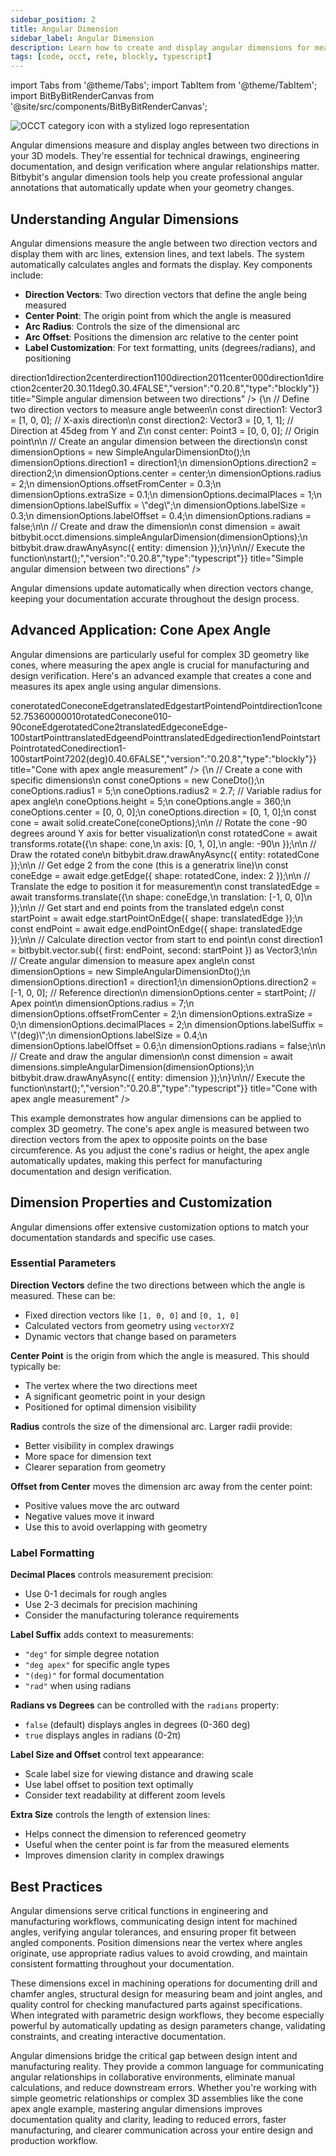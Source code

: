 ```yaml
---
sidebar_position: 2
title: Angular Dimension
sidebar_label: Angular Dimension
description: Learn how to create and display angular dimensions for measuring angles in your 3D models with clear, professional annotations.
tags: [code, occt, rete, blockly, typescript]
---
```


import Tabs from '@theme/Tabs';
import TabItem from '@theme/TabItem';
import BitByBitRenderCanvas from '@site/src/components/BitByBitRenderCanvas';

<img 
  class="category-icon-small" 
  src="https://s.bitbybit.dev/assets/icons/white/occt-icon.svg" 
  alt="OCCT category icon with a stylized logo representation" 
  title="OCCT category icon" />

Angular dimensions measure and display angles between two directions in your 3D models. They're essential for technical drawings, engineering documentation, and design verification where angular relationships matter. Bitbybit's angular dimension tools help you create professional angular annotations that automatically update when your geometry changes.

## Understanding Angular Dimensions

Angular dimensions measure the angle between two direction vectors and display them with arc lines, extension lines, and text labels. The system automatically calculates angles and formats the display. Key components include:

- **Direction Vectors**: Two direction vectors that define the angle being measured
- **Center Point**: The origin point from which the angle is measured
- **Arc Radius**: Controls the size of the dimensional arc
- **Arc Offset**: Positions the dimension arc relative to the center point
- **Label Customization**: For text formatting, units (degrees/radians), and positioning

<Tabs groupId="angular-dimension-live-examples">
<TabItem value="rete" label="Rete">
    <BitByBitRenderCanvas
    requireManualStart={true}
    script={{"script":"{\"id\":\"rete-v2-json\",\"nodes\":{\"a1b2c3d4e5f6g7h8\":{\"id\":\"a1b2c3d4e5f6g7h8\",\"name\":\"bitbybit.vector.vectorXYZ\",\"customName\":\"direction 1\",\"async\":false,\"drawable\":true,\"data\":{\"genericNodeData\":{\"hide\":false,\"oneOnOne\":false,\"flatten\":0,\"forceExecution\":false},\"x\":1,\"y\":0,\"z\":0},\"inputs\":{},\"position\":[7.482591014780979,58.460446270459585]},\"b2c3d4e5f6g7h8i9\":{\"id\":\"b2c3d4e5f6g7h8i9\",\"name\":\"bitbybit.vector.vectorXYZ\",\"customName\":\"direction 2\",\"async\":false,\"drawable\":true,\"data\":{\"genericNodeData\":{\"hide\":false,\"oneOnOne\":false,\"flatten\":0,\"forceExecution\":false},\"x\":0,\"y\":1,\"z\":1},\"inputs\":{},\"position\":[10.061801916378727,411.1480178836501]},\"c3d4e5f6g7h8i9j0\":{\"id\":\"c3d4e5f6g7h8i9j0\",\"name\":\"bitbybit.occt.dimensions.simpleAngularDimension\",\"customName\":\"angular dimension\",\"async\":true,\"drawable\":true,\"data\":{\"genericNodeData\":{\"hide\":false,\"oneOnOne\":false,\"flatten\":0,\"forceExecution\":false},\"radius\":2,\"offsetFromCenter\":0.3,\"extraSize\":0.1,\"decimalPlaces\":1,\"labelSuffix\":\"deg\",\"labelSize\":0.3,\"labelOffset\":0.4,\"radians\":false},\"inputs\":{\"direction1\":{\"connections\":[{\"node\":\"a1b2c3d4e5f6g7h8\",\"output\":\"result\",\"data\":{}}]},\"direction2\":{\"connections\":[{\"node\":\"b2c3d4e5f6g7h8i9\",\"output\":\"result\",\"data\":{}}]},\"center\":{\"connections\":[{\"node\":\"d4e5f6g7h8i9j0k1\",\"output\":\"result\",\"data\":{}}]}},\"position\":[570.2450515032658,366.4814859166162]},\"d4e5f6g7h8i9j0k1\":{\"id\":\"d4e5f6g7h8i9j0k1\",\"name\":\"bitbybit.point.pointXYZ\",\"customName\":\"center\",\"async\":false,\"drawable\":true,\"data\":{\"genericNodeData\":{\"hide\":false,\"oneOnOne\":false,\"flatten\":0,\"forceExecution\":false},\"x\":0,\"y\":0,\"z\":0},\"inputs\":{},\"position\":[7.392071876593093,765.5571470674718]}}}","version":"0.20.8","type":"rete"}}
    title="Simple angular dimension between two directions"
    />
</TabItem>
<TabItem value="blockly" label="Blockly">
  <BitByBitRenderCanvas
    requireManualStart={true}
    script={{"script":"<xml xmlns=\"https://developers.google.com/blockly/xml\"><variables><variable id=\"*cM!)eZ`SWWP:O-jO1rl\">direction1</variable><variable id=\"US%1a6-s%$IBw4-r;O{0\">direction2</variable><variable id=\"@3f[l%x)^,^k=QkE]hc|\">center</variable></variables><block type=\"variables_set\" id=\"|Um)Ma@j-zCu1;*pErp@\" x=\"-183\" y=\"-512\"><field name=\"VAR\" id=\"*cM!)eZ`SWWP:O-jO1rl\">direction1</field><value name=\"VALUE\"><block type=\"bitbybit.vector.vectorXYZ\" id=\"dir1_vector\"><value name=\"X\"><block type=\"math_number\" id=\"dir1_x\"><field name=\"NUM\">1</field></block></value><value name=\"Y\"><block type=\"math_number\" id=\"dir1_y\"><field name=\"NUM\">0</field></block></value><value name=\"Z\"><block type=\"math_number\" id=\"dir1_z\"><field name=\"NUM\">0</field></block></value></block></value><next><block type=\"variables_set\" id=\"#|sI0xp23tki-Pabi`D(\"><field name=\"VAR\" id=\"US%1a6-s%$IBw4-r;O{0\">direction2</field><value name=\"VALUE\"><block type=\"bitbybit.vector.vectorXYZ\" id=\"dir2_vector\"><value name=\"X\"><block type=\"math_number\" id=\"dir2_x\"><field name=\"NUM\">0</field></block></value><value name=\"Y\"><block type=\"math_number\" id=\"dir2_y\"><field name=\"NUM\">1</field></block></value><value name=\"Z\"><block type=\"math_number\" id=\"dir2_z\"><field name=\"NUM\">1</field></block></value></block></value><next><block type=\"variables_set\" id=\";{MlL9k.c=Y/n:1%wLF:\"><field name=\"VAR\" id=\"@3f[l%x)^,^k=QkE]hc|\">center</field><value name=\"VALUE\"><block type=\"bitbybit.point.pointXYZ\" id=\"center_point\"><value name=\"X\"><block type=\"math_number\" id=\"center_x\"><field name=\"NUM\">0</field></block></value><value name=\"Y\"><block type=\"math_number\" id=\"center_y\"><field name=\"NUM\">0</field></block></value><value name=\"Z\"><block type=\"math_number\" id=\"center_z\"><field name=\"NUM\">0</field></block></value></block></value><next><block type=\"bitbybit.draw.drawAnyAsyncNoReturn\" id=\"draw_dimension\"><value name=\"Entity\"><block type=\"bitbybit.occt.dimensions.simpleAngularDimension\" id=\"simple_angular_dimension\"><value name=\"Direction1\"><block type=\"variables_get\" id=\"get_dir1\"><field name=\"VAR\" id=\"*cM!)eZ`SWWP:O-jO1rl\">direction1</field></block></value><value name=\"Direction2\"><block type=\"variables_get\" id=\"get_dir2\"><field name=\"VAR\" id=\"US%1a6-s%$IBw4-r;O{0\">direction2</field></block></value><value name=\"Center\"><block type=\"variables_get\" id=\"get_center\"><field name=\"VAR\" id=\"@3f[l%x)^,^k=QkE]hc|\">center</field></block></value><value name=\"Radius\"><block type=\"math_number\" id=\"radius\"><field name=\"NUM\">2</field></block></value><value name=\"OffsetFromCenter\"><block type=\"math_number\" id=\"offset\"><field name=\"NUM\">0.3</field></block></value><value name=\"ExtraSize\"><block type=\"math_number\" id=\"extra_size\"><field name=\"NUM\">0.1</field></block></value><value name=\"DecimalPlaces\"><block type=\"math_number\" id=\"decimals\"><field name=\"NUM\">1</field></block></value><value name=\"LabelSuffix\"><block type=\"text\" id=\"suffix\"><field name=\"TEXT\">deg</field></block></value><value name=\"LabelSize\"><block type=\"math_number\" id=\"label_size\"><field name=\"NUM\">0.3</field></block></value><value name=\"LabelOffset\"><block type=\"math_number\" id=\"label_offset\"><field name=\"NUM\">0.4</field></block></value><value name=\"Radians\"><block type=\"logic_boolean\" id=\"radians\"><field name=\"BOOL\">FALSE</field></block></value></block></value></block></next></block></next></block></next></block></xml>","version":"0.20.8","type":"blockly"}}
    title="Simple angular dimension between two directions"
    />
</TabItem>
<TabItem value="typescript" label="TypeScript">
<BitByBitRenderCanvas
    requireManualStart={true}
    script={{"script":"// Import the required DTO for angular dimensions\nconst { SimpleAngularDimensionDto } = Bit.Inputs.OCCT;\ntype Point3 = Bit.Inputs.Base.Point3;\ntype Vector3 = Bit.Inputs.Base.Vector3;\n\n// Define the main function\nconst start = async () => {\n    // Define two direction vectors to measure angle between\n    const direction1: Vector3 = [1, 0, 0]; // X-axis direction\n    const direction2: Vector3 = [0, 1, 1]; // Direction at 45deg from Y and Z\n    const center: Point3 = [0, 0, 0]; // Origin point\n\n    // Create an angular dimension between the directions\n    const dimensionOptions = new SimpleAngularDimensionDto();\n    dimensionOptions.direction1 = direction1;\n    dimensionOptions.direction2 = direction2;\n    dimensionOptions.center = center;\n    dimensionOptions.radius = 2;\n    dimensionOptions.offsetFromCenter = 0.3;\n    dimensionOptions.extraSize = 0.1;\n    dimensionOptions.decimalPlaces = 1;\n    dimensionOptions.labelSuffix = \"deg\";\n    dimensionOptions.labelSize = 0.3;\n    dimensionOptions.labelOffset = 0.4;\n    dimensionOptions.radians = false;\n\n    // Create and draw the dimension\n    const dimension = await bitbybit.occt.dimensions.simpleAngularDimension(dimensionOptions);\n    bitbybit.draw.drawAnyAsync({ entity: dimension });\n}\n\n// Execute the function\nstart();","version":"0.20.8","type":"typescript"}}
    title="Simple angular dimension between two directions"
    />
</TabItem>
</Tabs>

Angular dimensions update automatically when direction vectors change, keeping your documentation accurate throughout the design process.

## Advanced Application: Cone Apex Angle

Angular dimensions are particularly useful for complex 3D geometry like cones, where measuring the apex angle is crucial for manufacturing and design verification. Here's an advanced example that creates a cone and measures its apex angle using angular dimensions.

<Tabs groupId="cone-angular-dimension-examples">
<TabItem value="rete" label="Rete">
    <BitByBitRenderCanvas
    requireManualStart={true}
    script={{"script":"{\"id\":\"rete-v2-json\",\"nodes\":{\"6000a6dba12c589b\":{\"id\":\"6000a6dba12c589b\",\"name\":\"bitbybit.occt.shapes.solid.createCone\",\"customName\":\"cone\",\"async\":true,\"drawable\":true,\"data\":{\"genericNodeData\":{\"hide\":true,\"oneOnOne\":false,\"flatten\":0,\"forceExecution\":false},\"radius1\":5,\"radius2\":2.7,\"height\":5,\"angle\":360,\"center\":[0,0,0],\"direction\":[0,1,0]},\"inputs\":{\"radius2\":{\"connections\":[{\"node\":\"0d1e3947d578b4ec\",\"output\":\"result\",\"data\":{}}]}},\"position\":[202.90127182006836,309.3927459716797]},\"3e6a6cd6b79a6182\":{\"id\":\"3e6a6cd6b79a6182\",\"name\":\"bitbybit.occt.transforms.rotate\",\"customName\":\"rotate\",\"async\":true,\"drawable\":true,\"data\":{\"genericNodeData\":{\"hide\":false,\"oneOnOne\":false,\"flatten\":0,\"forceExecution\":false},\"axis\":[0,0,1],\"angle\":-90},\"inputs\":{\"shape\":{\"connections\":[{\"node\":\"6000a6dba12c589b\",\"output\":\"result\",\"data\":{}}]},\"axis\":{\"connections\":[{\"node\":\"5d1a4a4710b9c534\",\"output\":\"result\",\"data\":{}}]}},\"position\":[848.8138999938965,506.81813049316406]},\"5d1a4a4710b9c534\":{\"id\":\"5d1a4a4710b9c534\",\"name\":\"bitbybit.vector.vectorXYZ\",\"customName\":\"vector xyz\",\"async\":false,\"drawable\":true,\"data\":{\"genericNodeData\":{\"hide\":true,\"oneOnOne\":false,\"flatten\":0,\"forceExecution\":false},\"x\":0,\"y\":1,\"z\":0},\"inputs\":{},\"position\":[202.6703758239746,769.89697265625]},\"8de671c3eaab09de\":{\"id\":\"8de671c3eaab09de\",\"name\":\"bitbybit.occt.shapes.edge.getEdge\",\"customName\":\"get edge\",\"async\":true,\"drawable\":true,\"data\":{\"genericNodeData\":{\"hide\":true,\"oneOnOne\":false,\"flatten\":0,\"forceExecution\":false},\"index\":2},\"inputs\":{\"shape\":{\"connections\":[{\"node\":\"3e6a6cd6b79a6182\",\"output\":\"result\",\"data\":{}}]}},\"position\":[1266.594482421875,526.6192932128906]},\"02c13505f27ef023\":{\"id\":\"02c13505f27ef023\",\"name\":\"bitbybit.occt.shapes.edge.startPointOnEdge\",\"customName\":\"start point on edge\",\"async\":true,\"drawable\":true,\"data\":{\"genericNodeData\":{\"hide\":true,\"oneOnOne\":false,\"flatten\":0,\"forceExecution\":false}},\"inputs\":{\"shape\":{\"connections\":[{\"node\":\"e96ef03bcb659862\",\"output\":\"result\",\"data\":{}}]}},\"position\":[2118.7555152834793,709.4557218388306]},\"664b0a741d144723\":{\"id\":\"664b0a741d144723\",\"name\":\"bitbybit.occt.shapes.edge.endPointOnEdge\",\"customName\":\"end point on edge\",\"async\":true,\"drawable\":true,\"data\":{\"genericNodeData\":{\"hide\":true,\"oneOnOne\":false,\"flatten\":0,\"forceExecution\":false}},\"inputs\":{\"shape\":{\"connections\":[{\"node\":\"e96ef03bcb659862\",\"output\":\"result\",\"data\":{}}]}},\"position\":[2126.2934115796666,426.32490319306703]},\"0d5e7285ef133b23\":{\"id\":\"0d5e7285ef133b23\",\"name\":\"bitbybit.vector.sub\",\"customName\":\"sub\",\"async\":false,\"drawable\":false,\"data\":{\"genericNodeData\":{\"hide\":false,\"oneOnOne\":false,\"flatten\":0,\"forceExecution\":false}},\"inputs\":{\"first\":{\"connections\":[{\"node\":\"664b0a741d144723\",\"output\":\"result\",\"data\":{}}]},\"second\":{\"connections\":[{\"node\":\"02c13505f27ef023\",\"output\":\"result\",\"data\":{}}]}},\"position\":[2598.625898772063,482.4246994017498]},\"d23e3fb576119851\":{\"id\":\"d23e3fb576119851\",\"name\":\"bitbybit.occt.dimensions.simpleAngularDimension\",\"customName\":\"simple angular dimension\",\"async\":true,\"drawable\":true,\"data\":{\"genericNodeData\":{\"hide\":false,\"oneOnOne\":false,\"flatten\":0,\"forceExecution\":false},\"direction1\":[1,0,0],\"direction2\":[0,0,1],\"center\":[0,0,0],\"radius\":7,\"offsetFromCenter\":2,\"extraSize\":0,\"decimalPlaces\":2,\"labelSuffix\":\"(deg)\",\"labelSize\":0.4,\"labelOffset\":0.6,\"radians\":false},\"inputs\":{\"center\":{\"connections\":[{\"node\":\"02c13505f27ef023\",\"output\":\"result\",\"data\":{}}]},\"direction1\":{\"connections\":[{\"node\":\"0d5e7285ef133b23\",\"output\":\"result\",\"data\":{}}]},\"direction2\":{\"connections\":[{\"node\":\"730d89b2fe4fb666\",\"output\":\"result\",\"data\":{}}]}},\"position\":[3071.0977587390807,628.4791643359932]},\"730d89b2fe4fb666\":{\"id\":\"730d89b2fe4fb666\",\"name\":\"bitbybit.vector.vectorXYZ\",\"customName\":\"vector xyz\",\"async\":false,\"drawable\":true,\"data\":{\"genericNodeData\":{\"hide\":true,\"oneOnOne\":false,\"flatten\":0,\"forceExecution\":false},\"x\":-1,\"y\":0,\"z\":0},\"inputs\":{},\"position\":[2612.4858041717157,868.4008088631837]},\"e96ef03bcb659862\":{\"id\":\"e96ef03bcb659862\",\"name\":\"bitbybit.occt.transforms.translate\",\"customName\":\"translate\",\"async\":true,\"drawable\":true,\"data\":{\"genericNodeData\":{\"hide\":true,\"oneOnOne\":false,\"flatten\":0,\"forceExecution\":false},\"translation\":[0,0,0]},\"inputs\":{\"shape\":{\"connections\":[{\"node\":\"8de671c3eaab09de\",\"output\":\"result\",\"data\":{}}]},\"translation\":{\"connections\":[{\"node\":\"62a462cd9e796c3e\",\"output\":\"result\",\"data\":{}}]}},\"position\":[1670.0430847458426,523.7570313182497]},\"62a462cd9e796c3e\":{\"id\":\"62a462cd9e796c3e\",\"name\":\"bitbybit.vector.vectorXYZ\",\"customName\":\"vector xyz\",\"async\":false,\"drawable\":true,\"data\":{\"genericNodeData\":{\"hide\":true,\"oneOnOne\":false,\"flatten\":0,\"forceExecution\":false},\"x\":-1,\"y\":0,\"z\":0},\"inputs\":{},\"position\":[1269.73587503378,839.2057481256558]},\"0d1e3947d578b4ec\":{\"id\":\"0d1e3947d578b4ec\",\"name\":\"bitbybit.math.numberSlider\",\"customName\":\"number slider\",\"data\":{\"options\":{\"min\":1,\"max\":10,\"step\":0.1,\"width\":350,\"updateOnDrag\":false},\"number\":1.1},\"inputs\":{},\"position\":[-343.14900917979224,396.4478118682945]}}}","version":"0.20.8","type":"rete"}}
    title="Cone with apex angle measurement"
    />
</TabItem>
<TabItem value="blockly" label="Blockly">
  <BitByBitRenderCanvas
    requireManualStart={true}
    script={{"script":"<xml xmlns=\"https://developers.google.com/blockly/xml\"><variables><variable id=\"*cM!)eZ`SWWP:O-jO1rl\">cone</variable><variable id=\"US%1a6-s%$IBw4-r;O{0\">rotatedCone</variable><variable id=\"@3f[l%x)^,^k=QkE]hc|\">coneEdge</variable><variable id=\"p7q8r9s0t1u2v3w4x5y6\">translatedEdge</variable><variable id=\"z6y5x4w3v2u1t0s9r8q7\">startPoint</variable><variable id=\"a1b2c3d4e5f6g7h8i9j0\">endPoint</variable><variable id=\"k1l2m3n4o5p6q7r8s9t0\">direction1</variable></variables><block type=\"variables_set\" id=\"|Um)Ma@j-zCu1;*pErp@\" x=\"-183\" y=\"-512\"><field name=\"VAR\" id=\"*cM!)eZ`SWWP:O-jO1rl\">cone</field><value name=\"VALUE\"><block type=\"bitbybit.occt.shapes.solid.createCone\" id=\"create_cone\"><value name=\"Radius1\"><block type=\"math_number\" id=\"cone_radius1\"><field name=\"NUM\">5</field></block></value><value name=\"Radius2\"><block type=\"math_number\" id=\"cone_radius2\"><field name=\"NUM\">2.7</field></block></value><value name=\"Height\"><block type=\"math_number\" id=\"cone_height\"><field name=\"NUM\">5</field></block></value><value name=\"Angle\"><block type=\"math_number\" id=\"cone_angle\"><field name=\"NUM\">360</field></block></value><value name=\"Center\"><block type=\"bitbybit.point.pointXYZ\" id=\"cone_center\"><value name=\"X\"><block type=\"math_number\" id=\"center_x\"><field name=\"NUM\">0</field></block></value><value name=\"Y\"><block type=\"math_number\" id=\"center_y\"><field name=\"NUM\">0</field></block></value><value name=\"Z\"><block type=\"math_number\" id=\"center_z\"><field name=\"NUM\">0</field></block></value></block></value><value name=\"Direction\"><block type=\"bitbybit.vector.vectorXYZ\" id=\"cone_direction\"><value name=\"X\"><block type=\"math_number\" id=\"dir_x\"><field name=\"NUM\">0</field></block></value><value name=\"Y\"><block type=\"math_number\" id=\"dir_y\"><field name=\"NUM\">1</field></block></value><value name=\"Z\"><block type=\"math_number\" id=\"dir_z\"><field name=\"NUM\">0</field></block></value></block></value></block></value><next><block type=\"variables_set\" id=\"#|sI0xp23tki-Pabi`D(\"><field name=\"VAR\" id=\"US%1a6-s%$IBw4-r;O{0\">rotatedCone</field><value name=\"VALUE\"><block type=\"bitbybit.occt.transforms.rotate\" id=\"rotate_cone\"><value name=\"Shape\"><block type=\"variables_get\" id=\"get_cone\"><field name=\"VAR\" id=\"*cM!)eZ`SWWP:O-jO1rl\">cone</field></block></value><value name=\"Axis\"><block type=\"bitbybit.vector.vectorXYZ\" id=\"rotation_axis\"><value name=\"X\"><block type=\"math_number\" id=\"rot_axis_x\"><field name=\"NUM\">0</field></block></value><value name=\"Y\"><block type=\"math_number\" id=\"rot_axis_y\"><field name=\"NUM\">1</field></block></value><value name=\"Z\"><block type=\"math_number\" id=\"rot_axis_z\"><field name=\"NUM\">0</field></block></value></block></value><value name=\"Angle\"><block type=\"math_number\" id=\"rotation_angle\"><field name=\"NUM\">-90</field></block></value></block></value><next><block type=\"variables_set\" id=\";{MlL9k.c=Y/n:1%wLF:\"><field name=\"VAR\" id=\"@3f[l%x)^,^k=QkE]hc|\">coneEdge</field><value name=\"VALUE\"><block type=\"bitbybit.occt.shapes.edge.getEdge\" id=\"get_edge\"><value name=\"Shape\"><block type=\"variables_get\" id=\"get_rotated_cone\"><field name=\"VAR\" id=\"US%1a6-s%$IBw4-r;O{0\">rotatedCone</field></block></value><value name=\"Index\"><block type=\"math_number\" id=\"edge_index\"><field name=\"NUM\">2</field></block></value></block></value><next><block type=\"variables_set\" id=\"translate_edge_var\"><field name=\"VAR\" id=\"p7q8r9s0t1u2v3w4x5y6\">translatedEdge</field><value name=\"VALUE\"><block type=\"bitbybit.occt.transforms.translate\" id=\"translate_edge\"><value name=\"Shape\"><block type=\"variables_get\" id=\"get_edge_for_translate\"><field name=\"VAR\" id=\"@3f[l%x)^,^k=QkE]hc|\">coneEdge</field></block></value><value name=\"Translation\"><block type=\"bitbybit.vector.vectorXYZ\" id=\"translation_vector\"><value name=\"X\"><block type=\"math_number\" id=\"trans_x\"><field name=\"NUM\">-1</field></block></value><value name=\"Y\"><block type=\"math_number\" id=\"trans_y\"><field name=\"NUM\">0</field></block></value><value name=\"Z\"><block type=\"math_number\" id=\"trans_z\"><field name=\"NUM\">0</field></block></value></block></value></block></value><next><block type=\"variables_set\" id=\"get_start_point_var\"><field name=\"VAR\" id=\"z6y5x4w3v2u1t0s9r8q7\">startPoint</field><value name=\"VALUE\"><block type=\"base_time_await_return\" id=\"FCD}Yr.~w#,E{y/[3*mT\"><value name=\"Promise\"><block type=\"bitbybit.occt.shapes.edge.startPointOnEdge\" id=\"get_start_point\"><value name=\"Shape\"><block type=\"variables_get\" id=\"get_translated_edge_start\"><field name=\"VAR\" id=\"p7q8r9s0t1u2v3w4x5y6\">translatedEdge</field></block></value></block></value></block></value><next><block type=\"variables_set\" id=\"get_end_point_var\"><field name=\"VAR\" id=\"a1b2c3d4e5f6g7h8i9j0\">endPoint</field><value name=\"VALUE\"><block type=\"base_time_await_return\" id=\"#yHstX*jre:,ySK0%V?c\"><value name=\"Promise\"><block type=\"bitbybit.occt.shapes.edge.endPointOnEdge\" id=\"get_end_point\"><value name=\"Shape\"><block type=\"variables_get\" id=\"get_translated_edge_end\"><field name=\"VAR\" id=\"p7q8r9s0t1u2v3w4x5y6\">translatedEdge</field></block></value></block></value></block></value><next><block type=\"variables_set\" id=\"calc_direction_var\"><field name=\"VAR\" id=\"k1l2m3n4o5p6q7r8s9t0\">direction1</field><value name=\"VALUE\"><block type=\"bitbybit.vector.sub\" id=\"calc_direction\"><value name=\"First\"><block type=\"variables_get\" id=\"get_end_for_sub\"><field name=\"VAR\" id=\"a1b2c3d4e5f6g7h8i9j0\">endPoint</field></block></value><value name=\"Second\"><block type=\"variables_get\" id=\"get_start_for_sub\"><field name=\"VAR\" id=\"z6y5x4w3v2u1t0s9r8q7\">startPoint</field></block></value></block></value><next><block type=\"bitbybit.draw.drawAnyAsyncNoReturn\" id=\"draw_cone\"><value name=\"Entity\"><block type=\"variables_get\" id=\"draw_rotated_cone\"><field name=\"VAR\" id=\"US%1a6-s%$IBw4-r;O{0\">rotatedCone</field></block></value><next><block type=\"bitbybit.draw.drawAnyAsyncNoReturn\" id=\"draw_dimension\"><value name=\"Entity\"><block type=\"bitbybit.occt.dimensions.simpleAngularDimension\" id=\"angular_dimension\"><value name=\"Direction1\"><block type=\"variables_get\" id=\"get_direction1\"><field name=\"VAR\" id=\"k1l2m3n4o5p6q7r8s9t0\">direction1</field></block></value><value name=\"Direction2\"><block type=\"bitbybit.vector.vectorXYZ\" id=\"direction2_vector\"><value name=\"X\"><block type=\"math_number\" id=\"dir2_x\"><field name=\"NUM\">-1</field></block></value><value name=\"Y\"><block type=\"math_number\" id=\"dir2_y\"><field name=\"NUM\">0</field></block></value><value name=\"Z\"><block type=\"math_number\" id=\"dir2_z\"><field name=\"NUM\">0</field></block></value></block></value><value name=\"Center\"><block type=\"variables_get\" id=\"get_start_center\"><field name=\"VAR\" id=\"z6y5x4w3v2u1t0s9r8q7\">startPoint</field></block></value><value name=\"Radius\"><block type=\"math_number\" id=\"dimension_radius\"><field name=\"NUM\">7</field></block></value><value name=\"OffsetFromCenter\"><block type=\"math_number\" id=\"offset_from_center\"><field name=\"NUM\">2</field></block></value><value name=\"ExtraSize\"><block type=\"math_number\" id=\"extra_size\"><field name=\"NUM\">0</field></block></value><value name=\"DecimalPlaces\"><block type=\"math_number\" id=\"decimal_places\"><field name=\"NUM\">2</field></block></value><value name=\"LabelSuffix\"><block type=\"text\" id=\"label_suffix\"><field name=\"TEXT\">(deg)</field></block></value><value name=\"LabelSize\"><block type=\"math_number\" id=\"label_size\"><field name=\"NUM\">0.4</field></block></value><value name=\"LabelOffset\"><block type=\"math_number\" id=\"label_offset\"><field name=\"NUM\">0.6</field></block></value><value name=\"Radians\"><block type=\"logic_boolean\" id=\"use_radians\"><field name=\"BOOL\">FALSE</field></block></value></block></value></block></next></block></next></block></next></block></next></block></next></block></next></block></next></block></next></block></xml>","version":"0.20.8","type":"blockly"}}
    title="Cone with apex angle measurement"
    />
</TabItem>
<TabItem value="typescript" label="TypeScript">
<BitByBitRenderCanvas
    requireManualStart={true}
    script={{"script":"// Import required DTOs for creating shapes and dimensions\nconst { ConeDto, SimpleAngularDimensionDto } = Bit.Inputs.OCCT;\n// Import types for type safety\ntype TopoDSSolidPointer = Bit.Inputs.OCCT.TopoDSSolidPointer;\ntype TopoDSEdgePointer = Bit.Inputs.OCCT.TopoDSEdgePointer;\ntype Point3 = Bit.Inputs.Base.Point3;\ntype Vector3 = Bit.Inputs.Base.Vector3;\n\n// Get access to OCCT modules\nconst { shapes, dimensions, transforms } = bitbybit.occt;\nconst { solid, edge } = shapes;\n\n// Define the main function to create a cone with angular dimension\nconst start = async () => {\n    // Create a cone with specific dimensions\n    const coneOptions = new ConeDto();\n    coneOptions.radius1 = 5;\n    coneOptions.radius2 = 2.7; // Variable radius for apex angle\n    coneOptions.height = 5;\n    coneOptions.angle = 360;\n    coneOptions.center = [0, 0, 0];\n    coneOptions.direction = [0, 1, 0];\n    const cone = await solid.createCone(coneOptions);\n\n    // Rotate the cone -90 degrees around Y axis for better visualization\n    const rotatedCone = await transforms.rotate({\n        shape: cone,\n        axis: [0, 1, 0],\n        angle: -90\n    });\n\n    // Draw the rotated cone\n    bitbybit.draw.drawAnyAsync({ entity: rotatedCone });\n\n    // Get edge 2 from the cone (this is a generatrix line)\n    const coneEdge = await edge.getEdge({ shape: rotatedCone, index: 2 });\n\n    // Translate the edge to position it for measurement\n    const translatedEdge = await transforms.translate({\n        shape: coneEdge,\n        translation: [-1, 0, 0]\n    });\n\n    // Get start and end points from the translated edge\n    const startPoint = await edge.startPointOnEdge({ shape: translatedEdge });\n    const endPoint = await edge.endPointOnEdge({ shape: translatedEdge });\n\n    // Calculate direction vector from start to end point\n    const direction1 = bitbybit.vector.sub({ first: endPoint, second: startPoint }) as Vector3;\n\n    // Create angular dimension to measure apex angle\n    const dimensionOptions = new SimpleAngularDimensionDto();\n    dimensionOptions.direction1 = direction1;\n    dimensionOptions.direction2 = [-1, 0, 0]; // Reference direction\n    dimensionOptions.center = startPoint; // Apex point\n    dimensionOptions.radius = 7;\n    dimensionOptions.offsetFromCenter = 2;\n    dimensionOptions.extraSize = 0;\n    dimensionOptions.decimalPlaces = 2;\n    dimensionOptions.labelSuffix = \"(deg)\";\n    dimensionOptions.labelSize = 0.4;\n    dimensionOptions.labelOffset = 0.6;\n    dimensionOptions.radians = false;\n\n    // Create and draw the angular dimension\n    const dimension = await dimensions.simpleAngularDimension(dimensionOptions);\n    bitbybit.draw.drawAnyAsync({ entity: dimension });\n}\n\n// Execute the function\nstart();","version":"0.20.8","type":"typescript"}}
    title="Cone with apex angle measurement"
    />
</TabItem>
</Tabs>

This example demonstrates how angular dimensions can be applied to complex 3D geometry. The cone's apex angle is measured between two direction vectors from the apex to opposite points on the base circumference. As you adjust the cone's radius or height, the apex angle automatically updates, making this perfect for manufacturing documentation and design verification.

## Dimension Properties and Customization

Angular dimensions offer extensive customization options to match your documentation standards and specific use cases.

### Essential Parameters

**Direction Vectors** define the two directions between which the angle is measured. These can be:
- Fixed direction vectors like `[1, 0, 0]` and `[0, 1, 0]`
- Calculated vectors from geometry using `vectorXYZ`
- Dynamic vectors that change based on parameters

**Center Point** is the origin from which the angle is measured. This should typically be:
- The vertex where the two directions meet
- A significant geometric point in your design
- Positioned for optimal dimension visibility

**Radius** controls the size of the dimensional arc. Larger radii provide:
- Better visibility in complex drawings
- More space for dimension text
- Clearer separation from geometry

**Offset from Center** moves the dimension arc away from the center point:
- Positive values move the arc outward
- Negative values move it inward
- Use this to avoid overlapping with geometry

### Label Formatting

**Decimal Places** controls measurement precision:
- Use 0-1 decimals for rough angles
- Use 2-3 decimals for precision machining
- Consider the manufacturing tolerance requirements

**Label Suffix** adds context to measurements:
- `"deg"` for simple degree notation
- `"deg apex"` for specific angle types
- `"(deg)"` for formal documentation
- `"rad"` when using radians

**Radians vs Degrees** can be controlled with the `radians` property:
- `false` (default) displays angles in degrees (0-360 deg)
- `true` displays angles in radians (0-2π)

**Label Size and Offset** control text appearance:
- Scale label size for viewing distance and drawing scale
- Use label offset to position text optimally
- Consider text readability at different zoom levels

**Extra Size** controls the length of extension lines:
- Helps connect the dimension to referenced geometry
- Useful when the center point is far from the measured elements
- Improves dimension clarity in complex drawings

## Best Practices

Angular dimensions serve critical functions in engineering and manufacturing workflows, communicating design intent for machined angles, verifying angular tolerances, and ensuring proper fit between angled components. Position dimensions near the vertex where angles originate, use appropriate radius values to avoid crowding, and maintain consistent formatting throughout your documentation.

These dimensions excel in machining operations for documenting drill and chamfer angles, structural design for measuring beam and joint angles, and quality control for checking manufactured parts against specifications. When integrated with parametric design workflows, they become especially powerful by automatically updating as design parameters change, validating constraints, and creating interactive documentation.

Angular dimensions bridge the critical gap between design intent and manufacturing reality. They provide a common language for communicating angular relationships in collaborative environments, eliminate manual calculations, and reduce downstream errors. Whether you're working with simple geometric relationships or complex 3D assemblies like the cone apex angle example, mastering angular dimensions improves documentation quality and clarity, leading to reduced errors, faster manufacturing, and clearer communication across your entire design and production workflow.
